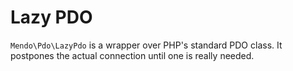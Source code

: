 # Lazy PDO

```Mendo\Pdo\LazyPdo``` is a wrapper over PHP's standard PDO class.
It postpones the actual connection until one is really needed.
